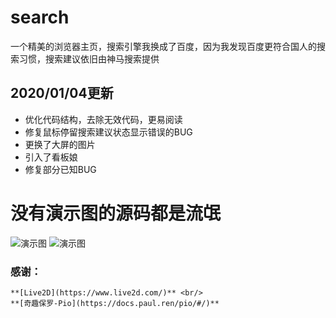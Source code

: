 # search
一个精美的浏览器主页，搜索引擎我换成了百度，因为我发现百度更符合国人的搜索习惯，搜索建议依旧由神马搜索提供

## 2020/01/04更新
  - 优化代码结构，去除无效代码，更易阅读
  - 修复鼠标停留搜索建议状态显示错误的BUG
  - 更换了大屏的图片
  - 引入了看板娘
  - 修复部分已知BUG

# 没有演示图的源码都是流氓

![演示图](https://i.loli.net/2020/01/04/J3rUoWS7l1pX6wz.png)
![演示图](http://wx1.sinaimg.cn/large/006DcXfEgy1fzld8gnu7aj30u01o0aof.jpg)

### 感谢：
    **[Live2D](https://www.live2d.com/)** <br/>
    **[奇趣保罗-Pio](https://docs.paul.ren/pio/#/)**

